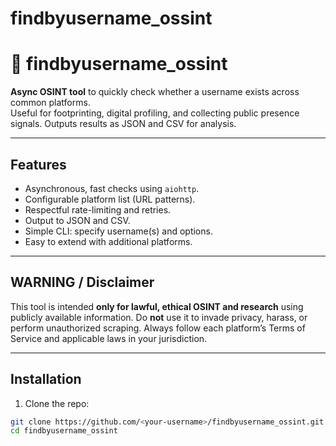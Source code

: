 # findbyusername_ossint

# 🔎 findbyusername_ossint

**Async OSINT tool** to quickly check whether a username exists across common platforms.  
Useful for footprinting, digital profiling, and collecting public presence signals. Outputs results as JSON and CSV for analysis.

---

## Features
- Asynchronous, fast checks using `aiohttp`.
- Configurable platform list (URL patterns).
- Respectful rate-limiting and retries.
- Output to JSON and CSV.
- Simple CLI: specify username(s) and options.
- Easy to extend with additional platforms.

---

## WARNING / Disclaimer
This tool is intended **only for lawful, ethical OSINT and research** using publicly available information. Do **not** use it to invade privacy, harass, or perform unauthorized scraping. Always follow each platform’s Terms of Service and applicable laws in your jurisdiction.

---

## Installation

1. Clone the repo:
```bash
git clone https://github.com/<your-username>/findbyusername_ossint.git
cd findbyusername_ossint
